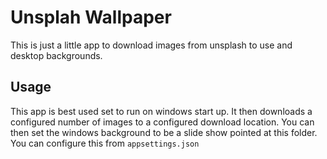 # Unsplah Wallpaper
This is just a little app to download images from unsplash to use and desktop backgrounds. 

## Usage
This app is best used set to run on windows start up. It then downloads a configured number of images to a configured download location. You can then set the windows background to be a slide show pointed at this folder. You can configure this from `appsettings.json`

